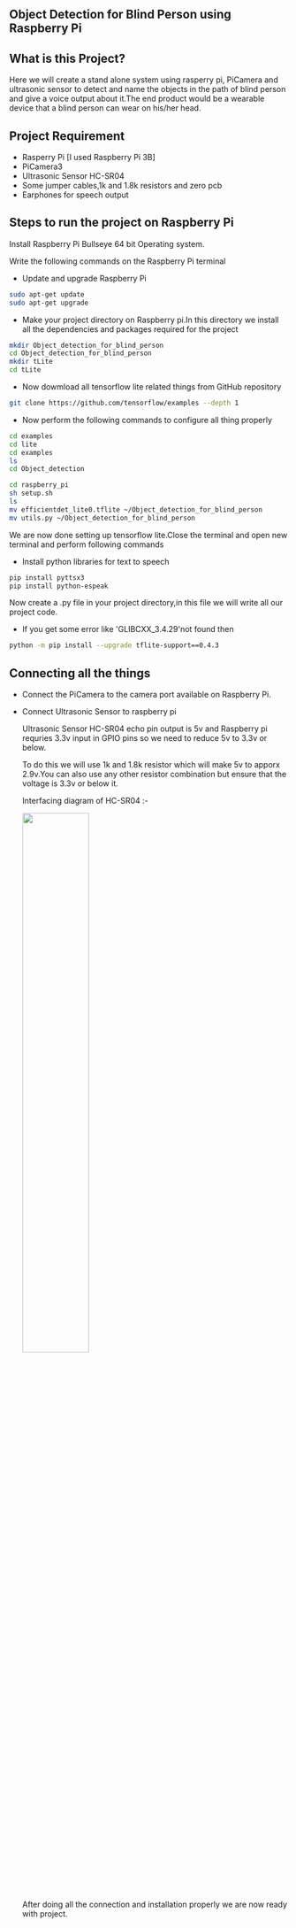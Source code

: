 ## Object Detection for Blind Person using Raspberry Pi

##  What is this Project?
Here we will create a stand alone system using rasperry pi, PiCamera and ultrasonic sensor to detect and name the objects in the path of blind person and give a voice output about it.The end product would be a wearable device that a blind person can wear on his/her head.




## Project Requirement

- Rasperry Pi [I used Raspberry Pi 3B]
- PiCamera3
- Ultrasonic Sensor HC-SR04
- Some jumper cables,1k and 1.8k resistors and zero pcb
- Earphones for speech output

## Steps to run the project on Raspberry Pi

Install Raspberry Pi Bullseye 64 bit Operating system.

Write the following commands on the Raspberry Pi terminal

- Update and upgrade Raspberry Pi
```bash
sudo apt-get update
sudo apt-get upgrade
```
- Make your project directory on Raspberry pi.In this directory we install all the dependencies and packages required for the project
```bash
mkdir Object_detection_for_blind_person
cd Object_detection_for_blind_person
mkdir tLite
cd tLite
```
- Now dowmload all tensorflow lite related things from GitHub repository
```bash
git clone https://github.com/tensorflow/examples --depth 1
```
- Now perform the following commands to configure all thing properly

```bash
cd examples
cd lite
cd examples
ls
cd Object_detection
```
```bash
cd raspberry_pi
sh setup.sh
ls
mv efficientdet_lite0.tflite ~/Object_detection_for_blind_person
mv utils.py ~/Object_detection_for_blind_person
```
We are now done setting up tensorflow lite.Close the terminal and open new terminal and perform following commands
- Install python libraries for text to speech
```bash
pip install pyttsx3
pip install python-espeak
```
Now create a .py file in your project directory,in this file we will write all our project code.

- If you get some error like 'GLIBCXX_3.4.29'not found then
```bash
python -m pip install --upgrade tflite-support==0.4.3
```


## Connecting all the things
- Connect the PiCamera to the camera port available on  Raspberry Pi.

- Connect Ultrasonic Sensor to raspberry pi
    
    Ultrasonic Sensor HC-SR04 echo pin output is 5v and Raspberry pi requries 3.3v input in GPIO pins so we need to reduce 5v to 3.3v or below.
    
    To do this we will use 1k and 1.8k resistor which will make 5v to apporx 2.9v.You can also use any other resistor combination but ensure that the voltage is 3.3v or below it.

    Interfacing diagram of HC-SR04 :-
  
  <img src="https://github.com/OMTAKALE2004/Object-Detection-for-Blind-Person/assets/111902987/d12713ff-d96c-4736-b8e7-e7ca26c5d7e1" width="50%">

  After doing all the connection and installation properly we are now ready with project.



